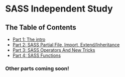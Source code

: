 # SASS Independent Study

## The Table of Contents

+ [Part 1: The intro](list/part-01-the-intro.md)
+ [Part 2: SASS Partial File, Import, Extend/Inheritance](list/part-02-sass-imei.md)
+ [Part 3: SASS Operators And New Tricks](list/part-03-sass-operator.md)
+ [Part 4: SASS Functions](list/part-04-sass-functions.md)
### Other parts coming soon!